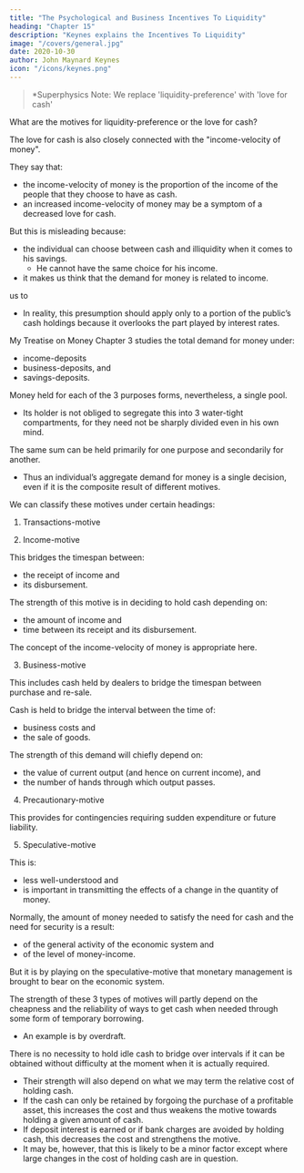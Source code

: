 ```yaml
---
title: "The Psychological and Business Incentives To Liquidity"
heading: "Chapter 15"
description: "Keynes explains the Incentives To Liquidity"
image: "/covers/general.jpg"
date: 2020-10-30
author: John Maynard Keynes
icon: "/icons/keynes.png"
---
```



> *Superphysics Note: We replace 'liquidity-preference' with 'love for cash'


What are the motives for liquidity-preference or the love for cash?

<!-- This is the same as what was discussed in the Demand for Money. -->

The love for cash is also closely connected with the "income-velocity of money".

They say that:
- the income-velocity of money is the proportion of the income of the people that they choose to have as cash.
- an increased income-velocity of money may be a symptom of a decreased love for cash.

But this is misleading because:
- the individual can choose between cash and illiquidity when it comes to his savings. 
  - He cannot have the same choice for his income. 
- it makes us think that the demand for money is related to income.
<!-- The term “income-velocity of money” misleads --> us to 
  - In reality, this presumption should apply only to a portion of the public’s cash holdings because it overlooks the part played by interest rates.

My Treatise on Money Chapter 3 studies the total demand for money under:
- income-deposits
- business-deposits, and
- savings-deposits.

Money held for each of the 3 purposes forms, nevertheless, a single pool. 
- Its holder is not obliged to segregate this into 3 water-tight compartments, for they need not be sharply divided even in his own mind. 

The same sum can be held primarily for one purpose and secondarily for another. 
- Thus an individual’s aggregate demand for money is a single decision, even if it is the composite result of different motives.

We can classify these motives under certain headings:

<!-- 1. Income-deposits and business-deposits
2. Savings-deposits.

These are: -->

1. Transactions-motive

2. Income-motive

This bridges the timespan between:
- the receipt of income and
- its disbursement. 

The strength of this motive is in deciding to hold cash depending on:
- the amount of income and
- time between its receipt and its disbursement. 

The concept of the income-velocity of money is appropriate here.

3. Business-motive

This includes cash held by dealers to bridge the timespan between purchase and re-sale. 

Cash is held to bridge the interval between the time of:
- business costs and
- the sale of goods. 

The strength of this demand will chiefly depend on:
- the value of current output (and hence on current income), and
- the number of hands through which output passes.


4. Precautionary-motive

This provides for contingencies requiring sudden expenditure or future liability.


5. Speculative-motive

This is:
- less well-understood and
- is important in transmitting the effects of a change in the quantity of money. 

Normally, the amount of money needed to satisfy the need for cash and the need for security is a result:
- of the general activity of the economic system and
- of the level of money-income. 

But it is by playing on the speculative-motive that monetary management is brought to bear on the economic system.

The strength of these 3 types of motives will partly depend on the cheapness and the reliability of ways to get cash when needed through some form of temporary borrowing. 
- An example is by overdraft.

There is no necessity to hold idle cash to bridge over intervals if it can be obtained without difficulty at the moment when it is actually required.
- Their strength will also depend on what we may term the relative cost of holding cash.
- If the cash can only be retained by forgoing the purchase of a profitable asset, this increases the cost and thus weakens the motive towards holding a given amount of cash.
- If deposit interest is earned or if bank charges are avoided by holding cash, this decreases the cost and strengthens the motive.
- It may be, however, that this is likely to be a minor factor except where large changes in the cost of holding cash are in question.


